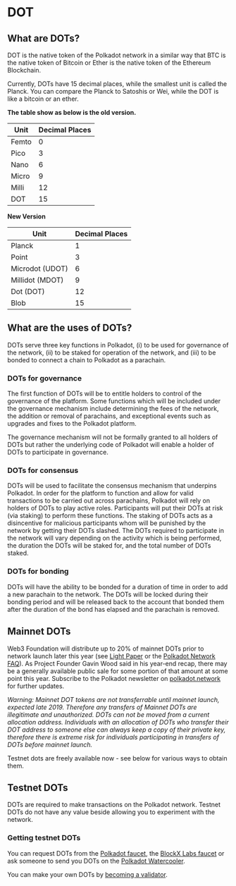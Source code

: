 # DOT

## What are DOTs?

DOT is the native token of the Polkadot network in a similar way that BTC is the native
token of Bitcoin or Ether is the native token of the Ethereum Blockchain.

Currently, DOTs have 15 decimal places, while the smallest unit is called the Planck. You can compare the Planck to Satoshis or Wei, while the DOT is like a bitcoin or an ether.

**The table show as below is the old version.**

|Unit |Decimal Places|
|-----|--------|
|Femto| 0  |
|Pico | 3  |
|Nano | 6  |
|Micro| 9  |
|Milli| 12 |
|DOT  | 15 |

**New Version**

|Unit |Decimal Places|
| --- | --- |
Planck| 1
Point | 3
Microdot (UDOT)| 6
Millidot (MDOT)| 9 
Dot (DOT) | 12
Blob | 15

## What are the uses of DOTs?

DOTs serve three key functions in Polkadot, (i) to be used for governance of the network, (ii) to be staked for operation of the network, and (iii) to be bonded to connect a chain to Polkadot as a parachain.

### DOTs for governance

The first function of DOTs will be to entitle holders to control of the governance of the platform. Some functions which will be included under the governance mechanism include determining the fees of the network, the addition or removal of parachains, and exceptional events such as upgrades and fixes to the Polkadot platform. 

The governance mechanism will not be formally granted to all holders of DOTs but rather the underlying code of Polkadot will enable a holder of DOTs to participate in governance. 

### DOTs for consensus

DOTs will be used to facilitate the consensus mechanism that underpins Polkadot. In order for the platform to function and allow for valid transactions to be carried out across parachains, Polkadot will rely on holders of DOTs to play active roles. Participants will put their DOTs at risk (via staking) to perform these functions. The staking of DOTs acts as a disincentive for malicious participants whom will be punished by the network by getting their DOTs slashed. The DOTs required to participate in the network will vary depending on the activity which is being performed, the duration the DOTs will be staked for, and the total number of DOTs staked.

### DOTs for bonding

DOTs will have the ability to be bonded for a duration of time in order to add a new parachain to the network. The DOTs will be locked during their bonding period and will be released back to the account that bonded them after the duration of the bond has elapsed and the parachain is removed.

## Mainnet DOTs

Web3 Foundation will distribute up to 20% of mainnet DOTs prior to network launch later this year (see [Light Paper](https://polkadot.network/Polkadot-lightpaper.pdf) or the [Polkadot Network FAQ](https://polkadot.network/faq/)). As Project Founder Gavin Wood said in his year-end recap, there may be a generally available public sale for some portion of that amount at some point this year. Subscribe to the Polkadot newsletter on [polkadot.network](https://polkadot.network/) for further updates.

_Warning: Mainnet DOT tokens are not transferrable until mainnet launch, expected late 2019. Therefore any transfers of Mainnet DOTs are illegitimate and unauthorized. DOTs can not be moved from a current allocation address. Individuals with an allocation of DOTs who transfer their DOT address to someone else can always keep a copy of their private key, therefore there is extreme risk for individuals participating in transfers of DOTs before mainnet launch._

Testnet dots are freely available now - see below for various ways to obtain them.

## Testnet DOTs

DOTs are required to make transactions on the Polkadot network. Testnet DOTs do not have any value beside allowing you to experiment with the network.

### Getting testnet DOTs

You can request DOTs from the [Polkadot faucet](https://faucet.polkadot.network/), the [BlockX Labs faucet](https://faucets.blockxlabs.com/) or ask someone to send you DOTs on the [Polkadot Watercooler](https://riot.im/app/#/room/#polkadot-watercooler:matrix.org).

You can make your own DOTs by [becoming a validator](https://wiki.polkadot.network/en/latest/polkadot/node/guides/how-to-validate/).
